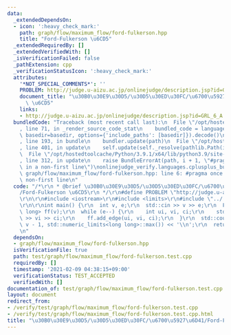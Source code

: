 ```yaml
---
data:
  _extendedDependsOn:
  - icon: ':heavy_check_mark:'
    path: graph/flow/maximum_flow/ford-fulkerson.hpp
    title: "Ford-Fulkerson \u6CD5"
  _extendedRequiredBy: []
  _extendedVerifiedWith: []
  _isVerificationFailed: false
  _pathExtension: cpp
  _verificationStatusIcon: ':heavy_check_mark:'
  attributes:
    '*NOT_SPECIAL_COMMENTS*': ''
    PROBLEM: http://judge.u-aizu.ac.jp/onlinejudge/description.jsp?id=GRL_6_A
    document_title: "\u30B0\u30E9\u30D5/\u30D5\u30ED\u30FC/\u6700\u5927\u6D41/Ford-Fulkerson\
      \ \u6CD5"
    links:
    - http://judge.u-aizu.ac.jp/onlinejudge/description.jsp?id=GRL_6_A
  bundledCode: "Traceback (most recent call last):\n  File \"/opt/hostedtoolcache/Python/3.9.1/x64/lib/python3.9/site-packages/onlinejudge_verify/documentation/build.py\"\
    , line 71, in _render_source_code_stat\n    bundled_code = language.bundle(stat.path,\
    \ basedir=basedir, options={'include_paths': [basedir]}).decode()\n  File \"/opt/hostedtoolcache/Python/3.9.1/x64/lib/python3.9/site-packages/onlinejudge_verify/languages/cplusplus.py\"\
    , line 193, in bundle\n    bundler.update(path)\n  File \"/opt/hostedtoolcache/Python/3.9.1/x64/lib/python3.9/site-packages/onlinejudge_verify/languages/cplusplus_bundle.py\"\
    , line 401, in update\n    self.update(self._resolve(pathlib.Path(included), included_from=path))\n\
    \  File \"/opt/hostedtoolcache/Python/3.9.1/x64/lib/python3.9/site-packages/onlinejudge_verify/languages/cplusplus_bundle.py\"\
    , line 312, in update\n    raise BundleErrorAt(path, i + 1, \"#pragma once found\
    \ in a non-first line\")\nonlinejudge_verify.languages.cplusplus_bundle.BundleErrorAt:\
    \ graph/flow/maximum_flow/ford-fulkerson.hpp: line 6: #pragma once found in a\
    \ non-first line\n"
  code: "/*\r\n * @brief \u30B0\u30E9\u30D5/\u30D5\u30ED\u30FC/\u6700\u5927\u6D41\
    /Ford-Fulkerson \u6CD5\r\n */\r\n#define PROBLEM \"http://judge.u-aizu.ac.jp/onlinejudge/description.jsp?id=GRL_6_A\"\
    \r\n\r\n#include <iostream>\r\n#include <limits>\r\n#include \"../../../../graph/flow/maximum_flow/ford-fulkerson.hpp\"\
    \r\n\r\nint main() {\r\n  int v, e;\r\n  std::cin >> v >> e;\r\n  FordFulkerson<long\
    \ long> ff(v);\r\n  while (e--) {\r\n    int ui, vi, ci;\r\n    std::cin >> ui\
    \ >> vi >> ci;\r\n    ff.add_edge(ui, vi, ci);\r\n  }\r\n  std::cout << ff.maximum_flow(0,\
    \ v - 1, std::numeric_limits<long long>::max()) << '\\n';\r\n  return 0;\r\n}\r\
    \n"
  dependsOn:
  - graph/flow/maximum_flow/ford-fulkerson.hpp
  isVerificationFile: true
  path: test/graph/flow/maximum_flow/ford-fulkerson.test.cpp
  requiredBy: []
  timestamp: '2021-02-09 04:38:15+09:00'
  verificationStatus: TEST_ACCEPTED
  verifiedWith: []
documentation_of: test/graph/flow/maximum_flow/ford-fulkerson.test.cpp
layout: document
redirect_from:
- /verify/test/graph/flow/maximum_flow/ford-fulkerson.test.cpp
- /verify/test/graph/flow/maximum_flow/ford-fulkerson.test.cpp.html
title: "\u30B0\u30E9\u30D5/\u30D5\u30ED\u30FC/\u6700\u5927\u6D41/Ford-Fulkerson \u6CD5"
---
```

